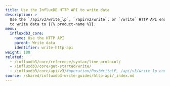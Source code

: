 ```yaml
---
title: Use the InfluxDB HTTP API to write data
description: >
  Use the `/api/v3/write_lp`, `/api/v2/write`, or `/write` HTTP API endpoints
  to write data to {{% product-name %}}.
menu:
  influxdb3_core:
    name: Use the HTTP API
    parent: Write data
    identifier: write-http-api
weight: 100
related:
  - /influxdb3/core/reference/syntax/line-protocol/
  - /influxdb3/core/get-started/write/
  - /influxdb3/core/api/v3/#operation/PostWriteLP, /api/v3/write_lp endpoint
source: /shared/influxdb3-write-guides/http-api/_index.md
---
```


<!--
The content for this page is at
// SOURCE content/shared/influxdb3-write-guides/http-api/_index.md
-->
